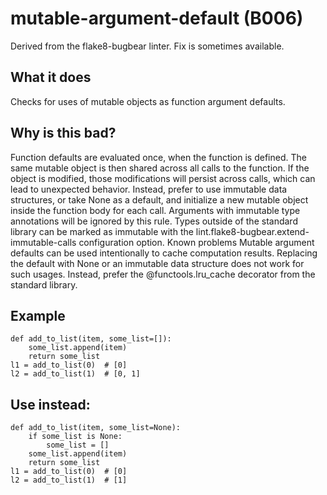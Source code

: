 # mutable-argument-default (B006)
Derived from the flake8-bugbear linter.
Fix is sometimes available.
## What it does
Checks for uses of mutable objects as function argument defaults.
## Why is this bad?
Function defaults are evaluated once, when the function is defined.
The same mutable object is then shared across all calls to the function.
If the object is modified, those modifications will persist across calls,
which can lead to unexpected behavior.
Instead, prefer to use immutable data structures, or take None as a
default, and initialize a new mutable object inside the function body
for each call.
Arguments with immutable type annotations will be ignored by this rule.
Types outside of the standard library can be marked as immutable with the
lint.flake8-bugbear.extend-immutable-calls configuration option.
Known problems
Mutable argument defaults can be used intentionally to cache computation
results. Replacing the default with None or an immutable data structure
does not work for such usages. Instead, prefer the @functools.lru_cache
decorator from the standard library.
## Example
```
def add_to_list(item, some_list=[]):
    some_list.append(item)
    return some_list
l1 = add_to_list(0)  # [0]
l2 = add_to_list(1)  # [0, 1]
```
## Use instead:
```
def add_to_list(item, some_list=None):
    if some_list is None:
        some_list = []
    some_list.append(item)
    return some_list
l1 = add_to_list(0)  # [0]
l2 = add_to_list(1)  # [1]
```